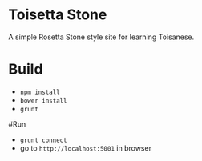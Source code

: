 # Toisetta Stone
A simple Rosetta Stone style site for learning Toisanese.

# Build
* `npm install`
* `bower install`
* `grunt`

#Run
* `grunt connect`
* go to `http://localhost:5001` in browser
